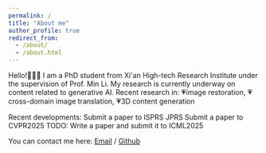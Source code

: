 ```yaml
---
permalink: /
title: "About me"
author_profile: true
redirect_from: 
  - /about/
  - /about.html
---
```


Hello!🤗🤗🤗
I am a PhD student from Xi'an High-tech Research Institute under the supervision of Prof. Min Li. 
My research is currently underway on content related to generative AI.
Recent research in: 💗image restoration, 💗cross-domain image translation, 💗3D content generation

Recent developments:
Submit a paper to ISPRS JPRS
Submit a paper to CVPR2025
TODO: Write a paper and submit it to ICML2025

You can contact me here:
[Email](gary_144@outlook.com) / [Github](https://github.com/SongYan888)
